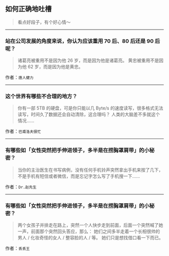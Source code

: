 ## 如何正确地吐槽

> 看点好段子，有个好心情～


 
---

### 站在公司发展的角度来说，你认为应该重用 70 后、80 后还是 90 后呢？

> 诸葛亮被重用不是因为他 26 岁，而是因为他是诸葛亮。
> 黄忠被重用不是因为他 62 岁，而是因为他是黄忠。


作者：`唐人健力`

---

### 这个世界有哪些不合理的地方？

> 你有一部 5TB 的硬盘，可是你只能以几 Byte/s 的速度读写，很多格式无法读写，时间久了数据还会自动清除，这合理吗？
> 人类的大脑差不多就这个情况……


作者：`巴甫洛夫很忙`

---

### 有哪些如「女性突然把手伸进领子，多半是在捞胸罩肩带」的小秘密？

> 当你的主治医生在书写病例，没有任何手机铃声突然拿出手机来按了几下，不是手机有短信或者微信，而是忘记字怎么写了手机搜一下……


作者：`Dr.赵先生`

---

### 有哪些如「女性突然把手伸进领子，多半是在捞胸罩肩带」的小秘密？

> 两个女孩子并排走在路上，突然一个人快步走到前面，后面一个突然喊了她一声，前面那个突然回头答应，那么：
> 她们之间多半走着一个长相很帅的男人 / 化妆奇怪的女人 / 整容脸的人 / 等。
> 她们只是想找借口看一下而已。


作者：`丢丢王`